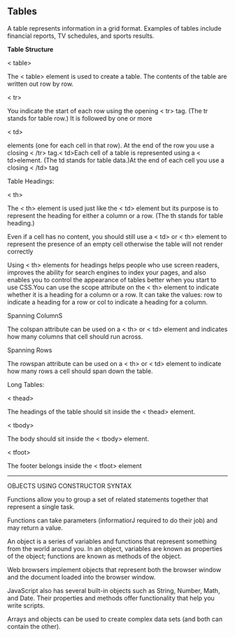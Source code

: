 ## Tables

A table represents information in a grid format. Examples of tables include financial reports, TV schedules, and sports results.

**Table Structure**

< table>

The < table> element is used to create a table. The contents of the table are written out row by row.

< tr>

You indicate the start of each row using the opening < tr> tag. (The tr stands for table row.) It is followed by one or more 

< td>

 elements (one for each cell in that row). At the end of the row you use a closing < /tr> tag.< td>Each cell of a table is represented using a < td>element. (The td stands for table data.)At the end of each cell you use a closing < /td> tag


 Table Headings:

 < th>

The < th> element is used just like the < td> element but its purpose is to represent the heading for either a column or a row. (The th stands for table heading.) 


Even if a cell has no content, you should still use a < td> or < th> element to represent the presence of an empty cell otherwise the table will not render correctly

Using < th> elements for headings helps people who use screen readers, improves the ability for search engines to index your pages, and also enables you to control the appearance of tables better when you start to use CSS.You can use the scope attribute on the < th> element to indicate whether it is a heading for a column or a row. It can take the values: row to indicate a heading for a row or col to indicate a heading for a column.


Spanning ColumnS

The colspan attribute can be used on a < th> or < td> element and indicates how many columns that cell should run across.

Spanning Rows

The rowspan attribute can be used on a < th> or < td> element to indicate how many rows a cell should span down the table.


Long Tables:

< thead>

The headings of the table should sit inside the < thead> element. 

< tbody>

The body should sit inside the < tbody> element. 

< tfoot>

The footer belongs inside the < tfoot> element


-----------------------------


 OBJECTS USING CONSTRUCTOR SYNTAX

Functions allow you to group a set of related statements together that represent a single task. 

Functions can take parameters (informatiorJ required 
to do their job) and may return a value. 

An object is a series of variables and functions that represent something from the world around you. In an object, variables are known as properties of the object; functions are known as methods of the object. 

Web browsers implement objects that represent both the browser window and the document loaded into the browser window. 

JavaScript also has several built-in objects such as String, Number, Math, and Date. Their properties and methods offer functionality that help you write scripts. 

Arrays and objects can be used to create complex data 
sets (and both can contain the other). 